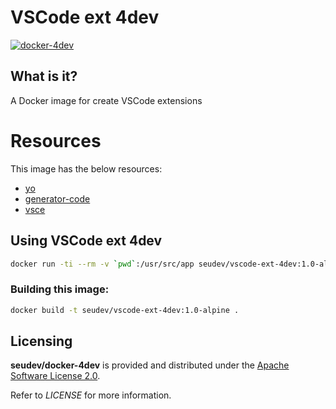 # VSCode ext 4dev

[![docker-4dev](http://dockeri.co/image/seudev/vscode-ext-4dev)](https://hub.docker.com/r/seudev/vscode-ext-4dev)

## What is it?

A Docker image for create VSCode extensions

# Resources

This image has the below resources:

* [yo](https://www.npmjs.com/package/yo)
* [generator-code](https://www.npmjs.com/package/generator-code)
* [vsce](https://www.npmjs.com/package/vsce)

## Using VSCode ext 4dev

```sh
docker run -ti --rm -v `pwd`:/usr/src/app seudev/vscode-ext-4dev:1.0-alpine
```

### Building this image:

```sh
docker build -t seudev/vscode-ext-4dev:1.0-alpine .
```

## Licensing

**seudev/docker-4dev** is provided and distributed under the [Apache Software License 2.0](http://www.apache.org/licenses/LICENSE-2.0).

Refer to *LICENSE* for more information.
